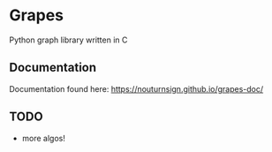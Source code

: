 # Grapes
Python graph library written in C

## Documentation
Documentation found here: https://nouturnsign.github.io/grapes-doc/

## TODO
*   more algos!